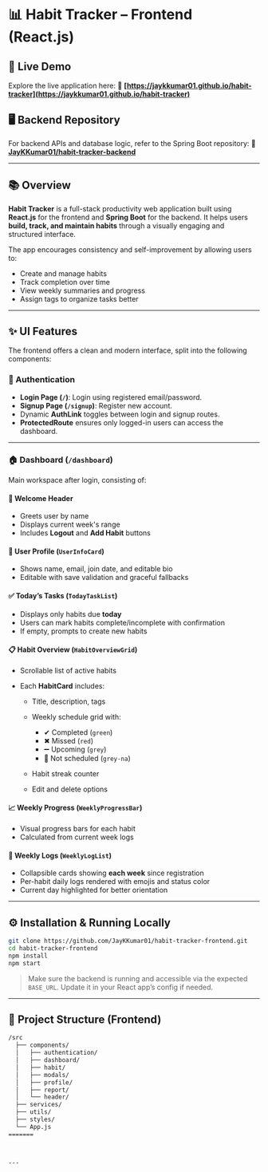 # 📊 Habit Tracker – Frontend (React.js)

## 🚀 Live Demo

Explore the live application here:
🔗 **[https://jaykkumar01.github.io/habit-tracker](https://jaykkumar01.github.io/habit-tracker)**

## 🖥️ Backend Repository

For backend APIs and database logic, refer to the Spring Boot repository:
🔗 **[JayKKumar01/habit-tracker-backend](https://github.com/JayKKumar01/habit-tracker-backend)**

---

## 📚 Overview

**Habit Tracker** is a full-stack productivity web application built using **React.js** for the frontend and **Spring Boot** for the backend.
It helps users **build, track, and maintain habits** through a visually engaging and structured interface.

The app encourages consistency and self-improvement by allowing users to:

* Create and manage habits
* Track completion over time
* View weekly summaries and progress
* Assign tags to organize tasks better

---

## ✨ UI Features

The frontend offers a clean and modern interface, split into the following components:

### 🔐 Authentication

* **Login Page (`/`)**: Login using registered email/password.
* **Signup Page (`/signup`)**: Register new account.
* Dynamic **AuthLink** toggles between login and signup routes.
* **ProtectedRoute** ensures only logged-in users can access the dashboard.

---

### 🏠 Dashboard (`/dashboard`)

Main workspace after login, consisting of:

#### 👋 Welcome Header

* Greets user by name
* Displays current week's range
* Includes **Logout** and **Add Habit** buttons

#### 👤 User Profile (`UserInfoCard`)

* Shows name, email, join date, and editable bio
* Editable with save validation and graceful fallbacks

#### ✅ Today’s Tasks (`TodayTaskList`)

* Displays only habits due **today**
* Users can mark habits complete/incomplete with confirmation
* If empty, prompts to create new habits

#### 📋 Habit Overview (`HabitOverviewGrid`)

* Scrollable list of active habits
* Each **HabitCard** includes:

  * Title, description, tags
  * Weekly schedule grid with:

    * ✔ Completed (`green`)
    * ✖ Missed (`red`)
    * ➖ Upcoming (`grey`)
    * 🚫 Not scheduled (`grey-na`)
  * Habit streak counter
  * Edit and delete options

#### 📈 Weekly Progress (`WeeklyProgressBar`)

* Visual progress bars for each habit
* Calculated from current week logs

#### 📅 Weekly Logs (`WeeklyLogList`)

* Collapsible cards showing **each week** since registration
* Per-habit daily logs rendered with emojis and status color
* Current day highlighted for better orientation

---

## ⚙️ Installation & Running Locally

```bash
git clone https://github.com/JayKKumar01/habit-tracker-frontend.git
cd habit-tracker-frontend
npm install
npm start
```

> Make sure the backend is running and accessible via the expected `BASE_URL`.
> Update it in your React app’s config if needed.

---

## 📂 Project Structure (Frontend)

```bash
/src
  ├── components/
  │   ├── authentication/
  │   ├── dashboard/
  │   ├── habit/
  │   ├── modals/
  │   ├── profile/
  │   ├── report/
  │   └── header/
  ├── services/
  ├── utils/
  ├── styles/
  └── App.js
=======



---
